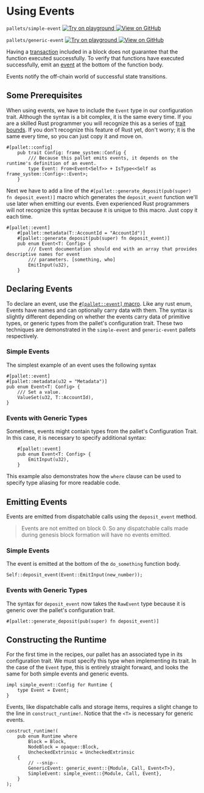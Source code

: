 # Using Events

`pallets/simple-event`
<a target="_blank" href="https://playground.substrate.dev/?deploy=recipes&files=%2Fhome%2Fsubstrate%2Fworkspace%2Fpallets%2Fsimple-event%2Fsrc%2Flib.rs">
	<img src="https://img.shields.io/badge/Playground-Try%20it!-brightgreen?logo=Parity%20Substrate" alt ="Try on playground"/>
</a>
<a target="_blank" href="https://github.com/substrate-developer-hub/recipes/tree/master/pallets/simple-event/src/lib.rs">
	<img src="https://img.shields.io/badge/Github-View%20Code-brightgreen?logo=github" alt ="View on GitHub"/>
</a>

`pallets/generic-event`
<a target="_blank" href="https://playground.substrate.dev/?deploy=recipes&files=%2Fhome%2Fsubstrate%2Fworkspace%2Fpallets%2Fgeneric-event%2Fsrc%2Flib.rs">
	<img src="https://img.shields.io/badge/Playground-Try%20it!-brightgreen?logo=Parity%20Substrate" alt ="Try on playground"/>
</a>
<a target="_blank" href="https://github.com/substrate-developer-hub/recipes/tree/master/pallets/generic-event/src/lib.rs">
	<img src="https://img.shields.io/badge/Github-View%20Code-brightgreen?logo=github" alt ="View on GitHub"/>
</a>

Having a [transaction](https://substrate.dev/docs/en/knowledgebase/getting-started/glossary#transaction) included in a
block does not guarantee that the function executed successfully. To verify that
functions have executed successfully, emit an
[event](https://substrate.dev/docs/en/knowledgebase/getting-started/glossary#events) at the bottom of the function body.

Events notify the off-chain world of successful state transitions.

## Some Prerequisites

When using events, we have to include the `Event` type in our configuration trait. Although the
syntax is a bit complex, it is the same every time. If you are a skilled Rust programmer you will
recognize this as a series of [trait bounds](https://doc.rust-lang.org/book/ch10-02-traits.html). If
you don't recognize this feature of Rust yet, don't worry; it is the same every time, so you can
just copy it and move on.

```rust, ignore
#[pallet::config]
	pub trait Config: frame_system::Config {
		/// Because this pallet emits events, it depends on the runtime's definition of an event.
		type Event: From<Event<Self>> + IsType<<Self as frame_system::Config>::Event>;
	}
```

Next we have to add a line of the `#[pallet::generate_deposit(pub(super) fn deposit_event)]` macro which generates the `deposit_event`
function we'll use later when emitting our events. Even experienced Rust programmers will not
recognize this syntax because it is unique to this macro. Just copy it each time.

```rust, ignore
#[pallet::event]
	#[pallet::metadata(T::AccountId = "AccountId")]
	#[pallet::generate_deposit(pub(super) fn deposit_event)]
	pub enum Event<T: Config> {
		/// Event documentation should end with an array that provides descriptive names for event
		/// parameters. [something, who]
		EmitInput(u32),
	}
```

## Declaring Events

To declare an event, use the
[`#[pallet::event]` macro](https://substrate.dev/rustdocs/v3.0.0/frame_support/macro.decl_event.html). Like any rust
enum, Events have names and can optionally carry data with them. The syntax is slightly different
depending on whether the events carry data of primitive types, or generic types from the pallet's
configuration trait. These two techniques are demonstrated in the `simple-event` and `generic-event`
pallets respectively.

### Simple Events

The simplest example of an event uses the following syntax

```rust, ignore
#[pallet::event]
#[pallet::metadata(u32 = "Metadata")]
pub enum Event<T: Config> {
    /// Set a value.
    ValueSet(u32, T::AccountId),
}
```

### Events with Generic Types

Sometimes, events might contain types from the pallet's Configuration Trait. In this case, it is necessary to
specify additional syntax:

```rust, ignore
	#[pallet::event]
	pub enum Event<T: Config> {
		EmitInput(u32),
	}
```

This example also demonstrates how the `where` clause can be used to specify type aliasing for more
readable code.

## Emitting Events

Events are emitted from dispatchable calls using the `deposit_event` method.

> Events are not emitted on block 0. So any dispatchable calls made during genesis block formation
> will have no events emitted.

### Simple Events

The event is emitted at the bottom of the `do_something` function body.

```rust, ignore
Self::deposit_event(Event::EmitInput(new_number));
```

### Events with Generic Types

The syntax for `deposit_event` now takes the `RawEvent` type because it is generic over the pallet's
configuration trait.

```rust, ignore
#[pallet::generate_deposit(pub(super) fn deposit_event)]
```

## Constructing the Runtime

For the first time in the recipes, our pallet has an associated type in its configuration trait. We
must specify this type when implementing its trait. In the case of the `Event` type, this is
entirely straight forward, and looks the same for both simple events and generic events.

```rust, ignore
impl simple_event::Config for Runtime {
	type Event = Event;
}
```

Events, like dispatchable calls and storage items, requires a slight change to the line in
`construct_runtime!`. Notice that the `<T>` is necessary for generic events.

```rust, ignore
construct_runtime!(
	pub enum Runtime where
		Block = Block,
		NodeBlock = opaque::Block,
		UncheckedExtrinsic = UncheckedExtrinsic
	{
		// --snip--
		GenericEvent: generic_event::{Module, Call, Event<T>},
		SimpleEvent: simple_event::{Module, Call, Event},
	}
);
```
